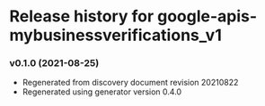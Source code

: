 # Release history for google-apis-mybusinessverifications_v1

### v0.1.0 (2021-08-25)

* Regenerated from discovery document revision 20210822
* Regenerated using generator version 0.4.0

